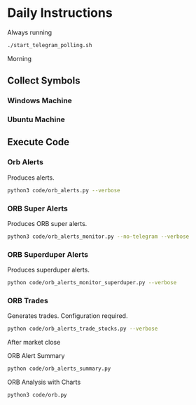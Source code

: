 # Daily Instructions

Always running

```bash
./start_telegram_polling.sh
```

Morning

## Collect Symbols

### Windows Machine

### Ubuntu Machine

## Execute Code

### Orb Alerts

Produces alerts.

```bash
python3 code/orb_alerts.py --verbose
```

### ORB Super Alerts

Produces ORB super alerts.

```bash
python3 code/orb_alerts_monitor.py --no-telegram --verbose
```

### ORB Superduper Alerts

Produces superduper alerts.

```bash
python code/orb_alerts_monitor_superduper.py --verbose
```

### ORB Trades

Generates trades. Configuration required.

```bash
python code/orb_alerts_trade_stocks.py --verbose
```

After market close

ORB Alert Summary

```bash
python code/orb_alerts_summary.py
```

ORB Analysis with Charts

```bash
python3 code/orb.py
```
